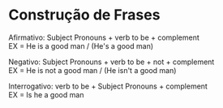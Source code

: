 # Construção de Frases

Afirmativo: Subject Pronouns + verb to be + complement </br>
EX = He is a good man / (He's a good man) </br>

Negativo:  Subject Pronouns + verb to be + not + complement </br>
EX = He is not a good man / (He isn't a good man) </br>

Interrogativo: verb to be + Subject Pronouns + complement </br>
EX = Is he a good man
